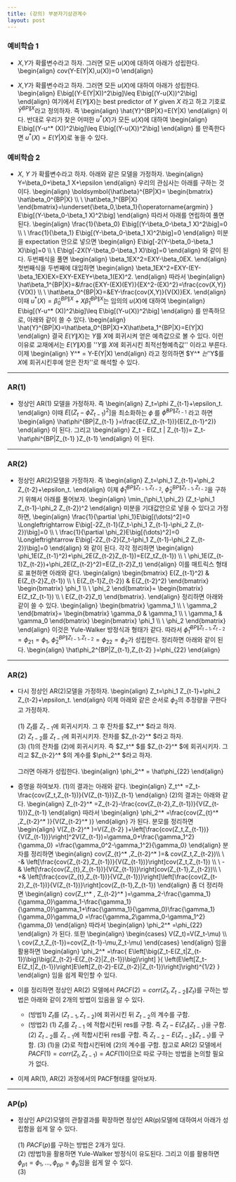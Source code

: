```yaml
---
title: (강의) 부분자기상관계수
layout: post
---
```


### 예비학습 1
- $X$,$Y$가 확률변수라고 하자. 그러면 모든 $u(X)$에 대하여 아래가 성립한다. 
\begin{align}
cov(Y-E(Y\|X),u(X))=0 
\end{align}

- $X$,$Y$가 확률변수라고 하자. 그러면 모든 $u(X)$에 대하여 아래가 성립한다. 
\begin{align}
E\big[(Y-E(Y\|X))^2\big]\leq E\big[(Y-u(X))^2\big]
\end{align}
여기에서 $E(Y\|X)$는 best predictor of $Y$ given $X$ 라고 하고 기호로 $\hat{Y}^{BP\|X}$라고 정의하자. 즉 
\begin{align}
\hat{Y}^{BP\|X}=E(Y|X)
\end{align}
이다. 반대로 우리가 찾은 어떠한 $u^* (X)$가 모든 $u(X)$에 대하여 
\begin{align}
E\big[(Y-u^* (X))^2\big]\leq E\big[(Y-u(X))^2\big]
\end{align}
를 만족한다면 $u^* (X)=E(Y|X)$로 놓을 수 있다. 

### 예비학습 2 
- $X$, $Y$ 가 확률변수라고 하자. 아래와 같은 모델을 가정하자. 
\begin{align}
Y=\beta_0+\beta_1 X+\epsilon
\end{align}
우리의 관심사는 아래를 구하는 것이다. 
\begin{align}
\boldsymbol{\hat\beta}^{BP\|X}=
\begin{bmatrix}
\hat\beta_0^{BP\|X} \\\\ \\
\hat\beta_1^{BP\|X}
\end{bmatrix}=\underset{\beta_0,\beta_1}{\operatorname{argmin} } E\big[(Y-\beta_0-\beta_1 X)^2\big]
\end{align}
따라서 아래를 연립하여 풀면 된다. 
\begin{align}
\frac{1}{\beta_0} E\big[(Y-\beta_0-\beta_1 X)^2\big]=0 \\\\ \\
\frac{1}{\beta_1} E\big[(Y-\beta_0-\beta_1 X)^2\big]=0
\end{align}
미분을 expectation 안으로 넣으면 
\begin{align}
E\big[-2(Y-\beta_0-\beta_1 X)\big]=0 \\\\ \\
E\big[-2X(Y-\beta_0-\beta_1 X)\big]=0
\end{align}
와 같이 된다. 두번째식을 풀면 
\begin{align}
\beta_1EX^2=EXY-\beta_0EX.
\end{align}
첫번째식을 두번째에 대입하면 
\begin{align}
\beta_1EX^2=EXY-(EY-\beta_1EX)EX=EXY-EXEY+\beta_1(EX)^2.
\end{align}
따라서 
\begin{align}
\hat\beta_1^{BP\|X}=&\frac{EXY-(EX)(EY)}{EX^2-(EX)^2}=\frac{cov(X,Y)}{V(X)} \\\\ \\
\hat\beta_0^{BP\|X}=&EY-\frac{cov(X,Y)}{V(X)}EX.
\end{align}
이때 $u^* (X)=\hat\beta_0^{BP\|X}+X\hat\beta_1^{BP\|X}$는 임의의 $u(X)$에 대하여 
\begin{align}
E\big[(Y-u^* (X))^2\big]\leq E\big[(Y-u(X))^2\big]
\end{align}
를 만족하므로, 아래와 같이 쓸 수 있다. 
\begin{align}
\hat{Y}^{BP\|X}=\hat\beta_0^{BP\|X}+X\hat\beta_1^{BP\|X}=E(Y\|X)
\end{align}
결국 $E(Y\|X)$는 $Y$를 $X$에 회귀시켜 얻은 예측값으로 볼 수 있다. 이런 이유로 교재에서는 $E(Y\|X)$를 ''$Y$를 $X$에 회귀시킨 최적선형예측값'' 이라고 부른다. 이제 
\begin{align}
Y^* = Y-E(Y\|X)
\end{align}
라고 정의하면 $Y^* $는 ''$Y$를 $X$에 회귀시킨후에 얻은 잔차''로 해석할 수 있다. 

---


### AR(1)
- 정상인 AR(1) 모델을 가정하자. 즉 
\begin{align}
Z_t=\phi Z_{t-1}+\epsilon_t. 
\end{align}
이때 $E\big[(Z_t-\phi Z_{t-1})^2\big]$을 최소화하는 $\phi$ 를 $\hat\phi^{BP\|Z_{t-1} }$ 라고 하면 
\begin{align}
\hat\phi^{BP\|Z_{t-1} }=\frac{E(Z_tZ_{t-1})}{E(Z_{t-1}^2)}
\end{align}
이 된다. 그리고 
\begin{align}
Z_t - E(Z_t \| Z_{t-1})= Z_t-\hat\phi^{BP\|Z_{t-1} }Z_{t-1}
\end{align}
이 된다. 

--- 

### AR(2) 
- 정상인 AR(2)모델을 가정하자. 즉 
\begin{align}
Z_t=\phi_1 Z_{t-1}+\phi_2 Z_{t-2}+\epsilon_t. 
\end{align}
이제 $\hat\phi_1^{BP\|Z_{t-1},Z_{t-2} }$, $\hat\phi_2^{BP\|Z_{t-1},Z_{t-2} }$을 구하기 위해서 아래를 풀어보자. 
\begin{align}
\min_{\phi_1,\phi_2} (Z_t-\phi_1 Z_{t-1}-\phi_2 Z_{t-2})^2
\end{align}
미분을 기대값안으로 넣을 수 있다고 가정하면, 
\begin{align}
\frac{1}{\partial \phi_1}E\big[(\dots)^2]=0 \Longleftrightarrow E\big[-2Z_{t-1}(Z_t-\phi_1 Z_{t-1}-\phi_2 Z_{t-2})\big]=0 \\\\ \\
\frac{1}{\partial \phi_2}E\big[(\dots)^2]=0 \Longleftrightarrow E\big[-2Z_{t-2}(Z_t-\phi_1 Z_{t-1}-\phi_2 Z_{t-2})\big]=0
\end{align}
와 같이 된다. 각각 정리하면 
\begin{align}
\phi_1E(Z_{t-1}^2)+\phi_2E(Z_{t-2}Z_{t-1})=E(Z_tZ_{t-1}) \\\\ \\
\phi_1E(Z_{t-1}Z_{t-2})+\phi_2E(Z_{t-2}^2)=E(Z_{t-2}Z_t)
\end{align}
이를 매트릭스 형태로 표현하면 아래와 같다. 
\begin{align}
\begin{bmatrix}
E(Z_{t-1}^2) & E(Z_{t-2}Z_{t-1}) \\\\ \\
E(Z_{t-1}Z_{t-2}) & E(Z_{t-2}^2)
\end{bmatrix}
\begin{bmatrix}
\phi_1 \\\\ \\
\phi_2
\end{bmatrix}=
\begin{bmatrix}
E(Z_tZ_{t-1}) \\\\ \\
E(Z_{t-2}Z_t)
\end{bmatrix}. 
\end{align}
정리하면 아래와 같이 쓸 수 있다. 
\begin{align}
\begin{bmatrix}
\gamma_1 \\\\ \\
\gamma_2
\end{bmatrix}=
\begin{bmatrix}
\gamma_0 & \gamma_1 \\\\ \\
\gamma_1 & \gamma_0
\end{bmatrix}
\begin{bmatrix}
\phi_1 \\\\ \\
\phi_2
\end{bmatrix}
\end{align}
이것은 Yule-Walker 방정식과 형태가 같다. 따라서 $\hat\phi_1^{BP\|Z_{t-1},Z_{t-2} }=\phi_{21}=\phi_1$, $\hat\phi_2^{BP\|Z_{t-1},Z_{t-2} }=\phi_{22}=\phi_2$가 성립한다. 정리하면 아래와 같이 된다. 
\begin{align}
\hat\phi_2^{BP\|Z_{t-1},Z_{t-2} }=\phi_{22}
\end{align}

--- 

### AR(2) 
- 다시 정상인 AR(2)모델을 가정하자. 
\begin{align}
Z_t=\phi_1 Z_{t-1}+\phi_2 Z_{t-2}+\epsilon_t. 
\end{align}
이제 아래와 같은 순서로 $\phi_2$의 추정량을 구한다고 가정하자. <br/><br/>
(1) $Z_t$를 $Z_{t-1}$에 회귀시키자. 그 후 잔차를 $Z_t^* $라고 하자. <br/>
(2) $Z_{t-2}$를 $Z_{t-1}$에 회귀시키자. 잔차를 $Z_{t-2}^* $라고 하자. <br/>
(3) (1)의 잔차를 (2)에 회귀시키자. 즉 $Z_t^* $를 $Z_{t-2}^* $에 회귀시키자. 그리고 $Z_{t-2}^* $의 계수를 $\phi_2^* $라고 하자. <br/><br/> 
그러면 아래가 성립한다. 
\begin{align}
\phi_2^* = \hat\phi_{22}
\end{align}

- 증명을 하여보자. 
(1)의 결과는 아래와 같다. 
\begin{align}
Z_t^* =Z_t-\frac{cov(Z_t,Z_{t-1})}{V(Z_{t-1})}Z_{t-1}
\end{align}
(2)의 결과는 아래와 같다. 
\begin{align}
Z_{t-2}^* =Z_{t-2}-\frac{cov(Z_{t-2},Z_{t-1})}{V(Z_{t-1})}Z_{t-1}
\end{align}
따라서 
\begin{align}
\phi_2^* =\frac{cov(Z_{t}^* ,Z_{t-2}^*  )}{V(Z_{t-2}^* )}
\end{align}
가 된다. 분모를 정리하면 
\begin{align}
V(Z_{t-2}^* )=V(Z_{t-2} )+\left[\frac{cov(Z_t,Z_{t-1})}{V(Z_{t-1})}\right]^2V(Z_{t-1})=\gamma_0+\frac{\gamma_1^2}{\gamma_0}
=\frac{\gamma_0^2-\gamma_1^2}{\gamma_0}
\end{align}
분자를 정리하면 
\begin{align}
cov(Z_{t}^* ,Z_{t-2}^* )=&
cov(Z_t,Z_{t-2})\\\\ \\
-& \left[\frac{cov(Z_{t-2},Z_{t-1})}{V(Z_{t-1})}\right]cov(Z_t,Z_{t-1}) \\\\ \\
-& \left[\frac{cov(Z_{t},Z_{t-1})}{V(Z_{t-1})}\right]cov(Z_{t-1},Z_{t-2})\\\\ \\
+& \left[\frac{cov(Z_{t},Z_{t-1})}{V(Z_{t-1})}\right]\left[\frac{cov(Z_{t-2},Z_{t-1})}{V(Z_{t-1})}\right]cov(Z_{t-1},Z_{t-1})
\end{align}
좀 더 정리하면 
\begin{align}
cov(Z_t^* , Z_{t-2}^* )=\gamma_2-\frac{\gamma_1}{\gamma_0}\gamma_1-\frac{\gamma_1}{\gamma_0}\gamma_1+\frac{\gamma_1}{\gamma_0}\frac{\gamma_1}{\gamma_0}\gamma_0
=\frac{\gamma_2\gamma_0-\gamma_1^2}{\gamma_0}
\end{align}
따라서 
\begin{align}
\phi_2^* =\phi_{22}
\end{align}
가 된다. 
또한 
\begin{align}
\begin{cases}
V(Z_t)=V(Z_t-\mu) \\\\ \\
cov(Z_t,Z_{t-1})=cov(Z_{t-1}-\mu,Z_t-\mu)
\end{cases}
\end{align}
임을 활용하면 
\begin{align}
\phi_2^* =\frac{
E\left[\big(Z_t-E(Z_t\|Z_{t-1})\big)\big(Z_{t-2}-E(Z_{t-2}\|Z_{t-1})\big)\right]
}{
\left(E\left[Z_t-E(Z_t\|Z_{t-1})\right]E\left[Z_{t-2}-E(Z_{t-2}\|Z_{t-1})\right]\right)^{1/2}
}
\end{align}
임을 쉽게 확인할 수 있다. 

- 이를 정리하면 정상인 AR(2) 모델에서 $PACF(2)=corr(Z_t,Z_{t-2}\|Z_t)$를 구하는 방법은 아래와 같이 2개의 방법이 있음을 알 수 있다. 
	- (방법1) $Z_t$를 $(Z_{t-1},Z_{t-2})$에 회귀시킨 뒤 $Z_{t-2}$의 계수를 구함. 
	- (방법2) (1) $Z_t$를 $Z_{t-1}$ 에 적합시킨뒤 res를 구함. 즉 $Z_t-E(Z_t\|Z_{t-1})$을 구함. (2) $Z_{t-2}$를 $Z_{t-1}$에 적합시킨뒤 res를 구함. 즉 $Z_{t-2}-E(Z_{t-2}\|Z_{t-1})$를 구함. (3) (1)을 (2)로 적합시킨뒤에 (2)의 계수를 구함. 
참고로 AR(2) 모델에서 $PACF(1)=corr(Z_t,Z_{t-1})=ACF(1)$이므로 따로 구하는 방법을 논의할 필요가 없다. 

- 이제 AR(1), AR(2) 과정에서의 PACF형태를 알아보자. 


---

### AP(p)
- 정상인 AP(2)모델의 관찰결과를 확장하면 정상인 AR(p)모델에 대하여서 아래가 성립함을 쉽게 알 수 있다. <br/><br/>
(1) $PACF(p)$를 구하는 방법은 2개가 있다. <br/>
(2) (방법1)을 활용하면 Yule-Walker 방정식이 유도된다. 그리고 이를 활용하면 $\phi_{p1}=\phi_{1},\dots,\phi_{pp}=\phi_{p}$임을 쉽게 알 수 있다. <br/>
(3) 
